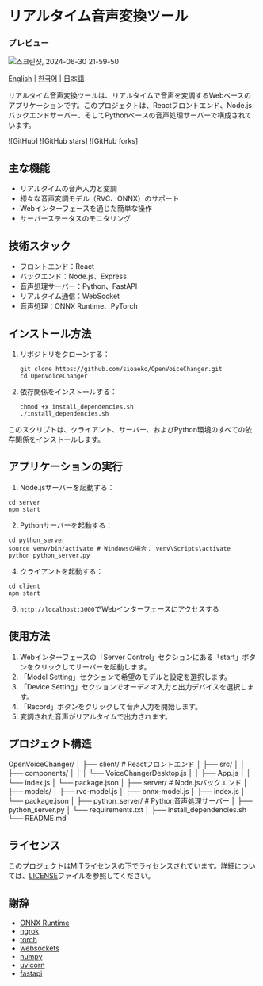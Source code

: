 # リアルタイム音声変換ツール

### プレビュー

![스크린샷, 2024-06-30 21-59-50](https://github.com/sioaeko/OpenVoiceChanger/assets/101755125/b8dc7a42-c7f8-4729-871d-dbd0e1d370d3)


[English](https://github.com/sioaeko/OpenVoiceChanger/blob/main/README.md) | [한국어](https://github.com/sioaeko/OpenVoiceChanger/blob/main/README_KR.md) | [日本語](https://github.com/sioaeko/OpenVoiceChanger/blob/main/README_JP.md)

リアルタイム音声変換ツールは、リアルタイムで音声を変調するWebベースのアプリケーションです。このプロジェクトは、Reactフロントエンド、Node.jsバックエンドサーバー、そしてPythonベースの音声処理サーバーで構成されています。

![GitHub]
![GitHub stars]
![GitHub forks]

## 主な機能

- リアルタイムの音声入力と変調
- 様々な音声変調モデル（RVC、ONNX）のサポート
- Webインターフェースを通じた簡単な操作
- サーバーステータスのモニタリング

## 技術スタック

- フロントエンド：React
- バックエンド：Node.js、Express
- 音声処理サーバー：Python、FastAPI
- リアルタイム通信：WebSocket
- 音声処理：ONNX Runtime、PyTorch

## インストール方法

1. リポジトリをクローンする：
   ```
   git clone https://github.com/sioaeko/OpenVoiceChanger.git
   cd OpenVoiceChanger
   ```

2. 依存関係をインストールする：
   ```
   chmod +x install_dependencies.sh
   ./install_dependencies.sh
   ```

このスクリプトは、クライアント、サーバー、およびPython環境のすべての依存関係をインストールします。

## アプリケーションの実行

1. Node.jsサーバーを起動する：
```
cd server
npm start
```

2. Pythonサーバーを起動する：
```
cd python_server
source venv/bin/activate # Windowsの場合： venv\Scripts\activate
python python_server.py
```

4. クライアントを起動する：
```
cd client
npm start
```

6. `http://localhost:3000`でWebインターフェースにアクセスする

## 使用方法

1. Webインターフェースの「Server Control」セクションにある「start」ボタンをクリックしてサーバーを起動します。
2. 「Model Setting」セクションで希望のモデルと設定を選択します。
3. 「Device Setting」セクションでオーディオ入力と出力デバイスを選択します。
4. 「Record」ボタンをクリックして音声入力を開始します。
5. 変調された音声がリアルタイムで出力されます。

## プロジェクト構造

OpenVoiceChanger/
│
├── client/                 # Reactフロントエンド
│   ├── src/
│   │   ├── components/
│   │   │   └── VoiceChangerDesktop.js
│   │   ├── App.js
│   │   └── index.js
│   └── package.json
│
├── server/                 # Node.jsバックエンド
│   ├── models/
│   ├── rvc-model.js
│   ├── onnx-model.js
│   ├── index.js
│   └── package.json
│
├── python_server/          # Python音声処理サーバー
│   ├── python_server.py
│   └── requirements.txt
│
├── install_dependencies.sh
└── README.md

## ライセンス

このプロジェクトはMITライセンスの下でライセンスされています。詳細については、[LICENSE](https://github.com/sioaeko/OpenVoiceChanger/blob/main/LICENSE)ファイルを参照してください。

## 謝辞

- [ONNX Runtime](https://github.com/microsoft/onnxruntime)
- [ngrok](https://ngrok.com/)
- [torch](https://pytorch.org/)
- [websockets](https://pypi.org/project/websockets/)
- [numpy](https://numpy.org/)
- [uvicorn](https://www.uvicorn.org/)
- [fastapi](https://fastapi.tiangolo.com/ko/)
